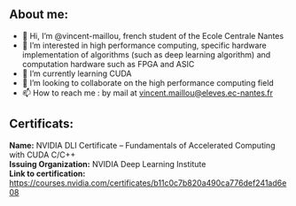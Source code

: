 ## About me:  
- 👋 Hi, I’m @vincent-maillou, french student of the Ecole Centrale Nantes
- 👀 I’m interested in high performance computing, specific hardware implementation of algorithms (such as deep learning algorithm) and computation hardware such as FPGA and ASIC
- 🌱 I’m currently learning CUDA 
- 💞️ I’m looking to collaborate on the high performance computing field
- 📫 How to reach me : by mail at vincent.maillou@eleves.ec-nantes.fr


## Certificats:  
**Name:** NVIDIA DLI Certificate – Fundamentals of Accelerated Computing with CUDA C/C++  
**Issuing Organization:** NVIDIA Deep Learning Institute  
**Link to certification:** https://courses.nvidia.com/certificates/b11c0c7b820a490ca776def241ad6e08

<!---
vincent-maillou/vincent-maillou is a ✨ special ✨ repository because its `README.md` (this file) appears on your GitHub profile.
You can click the Preview link to take a look at your changes.
--->
